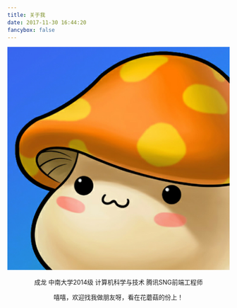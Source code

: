 ```yaml
---
title: 关于我
date: 2017-11-30 16:44:20
fancybox: false
---
```


<div style="margin: 0 auto; text-align: center">
<img src="https://raw.githubusercontent.com/kelekexiao123/blog-storage/master/avatar.jpg">

成龙
中南大学2014级
计算机科学与技术
腾讯SNG前端工程师

嘻嘻，欢迎找我做朋友呀，看在花蘑菇的份上！
</div>
